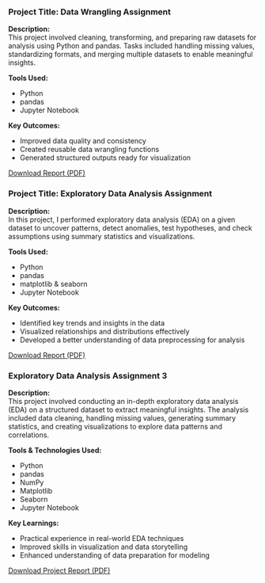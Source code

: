 
### Project Title: Data Wrangling Assignment

**Description:**  
This project involved cleaning, transforming, and preparing raw datasets for analysis using Python and pandas. Tasks included handling missing values, standardizing formats, and merging multiple datasets to enable meaningful insights.

**Tools Used:**  
- Python  
- pandas  
- Jupyter Notebook

**Key Outcomes:**  
- Improved data quality and consistency  
- Created reusable data wrangling functions  
- Generated structured outputs ready for visualization

[Download Report (PDF)](/assets/Data%20Wrangling%20Assignment%202.pdf)

### Project Title: Exploratory Data Analysis Assignment

**Description:**  
In this project, I performed exploratory data analysis (EDA) on a given dataset to uncover patterns, detect anomalies, test hypotheses, and check assumptions using summary statistics and visualizations.

**Tools Used:**  
- Python  
- pandas  
- matplotlib & seaborn  
- Jupyter Notebook

**Key Outcomes:**  
- Identified key trends and insights in the data  
- Visualized relationships and distributions effectively  
- Developed a better understanding of data preprocessing for analysis

[Download Report (PDF)](/assets/Explanatory%20Data%20Analysis%20Assignment%203.pdf)

### Exploratory Data Analysis Assignment 3

**Description:**  
This project involved conducting an in-depth exploratory data analysis (EDA) on a structured dataset to extract meaningful insights. The analysis included data cleaning, handling missing values, generating summary statistics, and creating visualizations to explore data patterns and correlations.

**Tools & Technologies Used:**  
- Python  
- pandas  
- NumPy  
- Matplotlib  
- Seaborn  
- Jupyter Notebook

**Key Learnings:**  
- Practical experience in real-world EDA techniques  
- Improved skills in visualization and data storytelling  
- Enhanced understanding of data preparation for modeling

[Download Project Report (PDF)](/assets/Explanatory%20Data%20Analysis%20Assignment%203.pdf)































